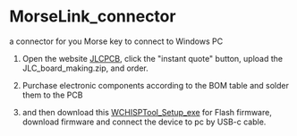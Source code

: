 # MorseLink_connector

a connector for you Morse key to connect to Windows PC


1. Open the website [JLCPCB](https://jlcpcb.com/), click the "instant quote" button, upload the JLC_board_making.zip, and order.
   

3. Purchase electronic components according to the BOM table and solder them to the PCB
   

5. and then download this [WCHISPTool_Setup_exe](https://www.wch-ic.com/downloads/WCHISPTool_Setup_exe.html) for Flash firmware, download firmware and connect the device to pc by USB-c cable.
   
